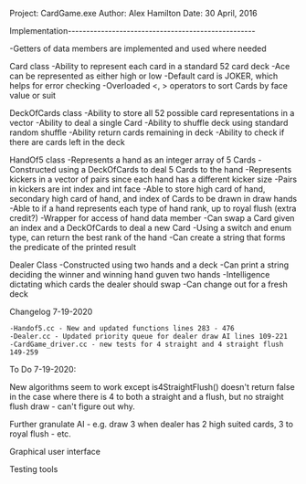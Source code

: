Project: CardGame.exe
Author: Alex Hamilton
Date: 30 April, 2016

Implementation---------------------------------------------------

-Getters of data members are implemented and used where needed

Card class
	-Ability to represent each card in a standard 52 card deck
	-Ace can be represented as either high or low
	-Default card is JOKER, which helps for error checking
	-Overloaded <, > operators to sort Cards by face value or suit
	
DeckOfCards class
	-Ability to store all 52 possible card representations in a vector
	-Ability to deal a single Card
	-Ability to shuffle deck using standard random shuffle
	-Ability return cards remaining in deck
	-Ability to check if there are cards left in the deck
	
HandOf5 class
	-Represents a hand as an integer array of 5 Cards
	-Constructed using a DeckOfCards to deal 5 Cards to the hand
	-Represents kickers in a vector of pairs since each hand has a different kicker size
	-Pairs in kickers are int index and int face
	-Able to store high card of hand, secondary high card of hand, and index of Cards to be drawn in draw hands
	-Able to if a hand represents each type of hand rank, up to royal flush (extra credit?)
	-Wrapper for access of hand data member
	-Can swap a Card given an index and a DeckOfCards to deal a new Card
	-Using a switch and enum type, can return the best rank of the hand
	-Can create a string that forms the predicate of the printed result
	
Dealer Class
	-Constructed using two hands and a deck
	-Can print a string deciding the winner and winning hand guven two hands
	-Intelligence dictating which cards the dealer should swap
	-Can change out for a fresh deck
		
Changelog 7-19-2020

	-Handof5.cc - New and updated functions lines 283 - 476
	-Dealer.cc - Updated priority queue for dealer draw AI lines 109-221
	-CardGame_driver.cc - new tests for 4 straight and 4 straight flush 149-259
	
To Do 7-19-2020:

New algorithms seem to work except is4StraightFlush() doesn't return false in the 
case where there is 4 to both a straight and a flush, but no straight 
flush draw - can't figure out why.

Further granulate AI - e.g. draw 3 when dealer has 2 high suited cards, 3 to royal flush - etc.

Graphical user interface

Testing tools










		




